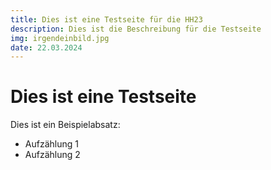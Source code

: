 ```yaml
---
title: Dies ist eine Testseite für die HH23
description: Dies ist die Beschreibung für die Testseite
img: irgendeinbild.jpg
date: 22.03.2024
---
```


# Dies ist eine Testseite

Dies ist ein Beispielabsatz:

+ Aufzählung 1
+ Aufzählung 2
